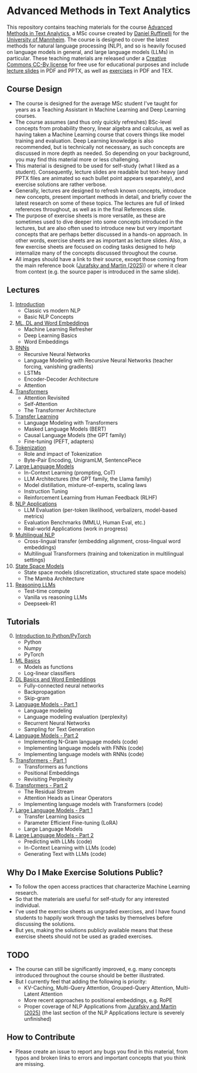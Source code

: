 # Advanced Methods in Text Analytics

This repository contains teaching materials for the course 
[Advanced Methods in Text Analytics](https://www.uni-mannheim.de/dws/teaching/course-details/courses-for-master-candidates/ie-696-advanced-methods-in-text-analytics/), a MSc 
course created by 
[Daniel Ruffinelli](https://www.uni-mannheim.de/dws/people/researchers/postdoctoral-research-fellows/daniel-ruffinelli/) for the 
[University of Mannheim](https://www.wim.uni-mannheim.de/en/). 
The course is designed to cover the latest methods for natural language 
processing (NLP), and so is heavily focused on language models in general, and 
large language models (LLMs) in particular. 
These teaching materials are released under a 
[Creative Commons CC-By license](https://creativecommons.org/licenses/by/4.0/)
for free use for educational purposes and include [lecture slides](lectures/) in 
PDF and PPTX, as well as [exercises](tutorials/) in PDF and TEX.

## Course Design

* The course is designed for the average MSc student I've taught for years as
    a Teaching Assistant in Machine Learning and Deep Learning courses.
* The course assumes (and thus only quickly refreshes) BSc-level concepts from 
    probability theory, linear algebra and calculus, as well as having taken a 
    Machine Learning course that covers things like model training and 
    evaluation.
    Deep Learning knowledge is also recommended, but is technically not 
    necessary, as such concepts are discussed in more depth as needed.
    So depending on your background, you may find this material more or less 
    challenging.
* This material is designed to be used for self-study (what I liked as a 
    student). Consequently, lecture slides are readable but text-heavy (and PPTX
    files are animated so each bullet point appears separately), and exercise 
    solutions are rather verbose.
* Generally, lectures are designed to refresh known concepts, introduce new 
    concepts, present important methods in detail, and briefly cover the latest 
    research on some of these topics. 
    The lectures are full of linked references throughout, as well as in the 
    final References slide.
* The purpose of exercise sheets is more versatile, as these are sometimes used
    to dive deeper into some concepts introduced in the lectures, but are also 
    often used to introduce new but very important concepts that are perhaps 
    better discussed in a hands-on approach. 
    In other words, exercise sheets are as important as lecture slides. Also, a 
    few exercise sheets are focused on coding tasks designed to help internalize 
    many of the concepts discussed throughout the course.
* All images should have a link to their source, except those coming from the
    main reference book 
    ([Jurafsky and Martin (2025)](https://web.stanford.edu/~jurafsky/slp3/)) or 
    where it clear from context (e.g. the source paper is introduced in the same
    slide).

## Lectures

1. [Introduction](lectures/01_introduction/)
    * Classic vs modern NLP
    * Basic NLP Concepts
2. [ML, DL and Word Embeddings](lectures/02_ml_dl_word_embeddings/)
    * Machine Learning Refresher
    * Deep Learning Basics
    * Word Embeddings
3. [RNNs](lectures/03_rnns/)
    * Recursive Neural Networks
    * Language Modeling with Recursive Neural Networks (teacher forcing, vanishing gradients)
    * LSTMs
    * Encoder-Decoder Architecture
    * Attention
4. [Transformers](lectures/04_transformers/)
    * Attention Revisited
    * Self-Attention
    * The Transformer Architecture
5. [Transfer Learning](lectures/05_transfer_learning/)
    * Language Modeling with Transformers
    * Masked Language Models (BERT)
    * Causal Language Models (the GPT family)
    * Fine-tuning (PEFT, adapters)
6. [Tokenization](lectures/06_tokenization/)
    * Role and impact of Tokenization
    * Byte-Pair Encoding, UnigramLM, SentencePiece
7. [Large Language Models](lectures/07_llms/)
    * In-Context Learning (prompting, CoT)
    * LLM Architectures (the GPT family, the Llama family)
    * Model distillation, mixture-of-experts, scaling laws
    * Instruction Tuning
    * Reinforcement Learning from Human Feedback (RLHF)
8. [NLP Applications](lectures/08_nlp_applications/)
    * LLM Evaluation (per-token likelihood, verbalizers, model-based metrics)
    * Evaluation Benchmarks (MMLU, Human Eval, etc.)
    * Real-world Applications (work in progress)
9. [Multilingual NLP](lectures/09_multilingual_nlp/)
    * Cross-lingual transfer (embedding alignment, cross-lingual word embeddings)
    * Multilingual Transformers (training and tokenization in multilingual settings)
10. [State Space Models](lectures/10_state_space_models/)
    * State space models (discretization, structured state space models)
    * The Mamba Architecture
11. [Reasoning LLMs](lectures/11_reasoning_llms/)
    * Test-time compute
    * Vanilla vs reasoning LLMs
    * Deepseek-R1

## Tutorials

0. [Introduction to Python/PyTorch](tutorials/00_python_pytorch/)
    * Python
    * Numpy
    * PyTorch
1. [ML Basics](tutorials/01_ml_basics/)
    * Models as functions
    * Log-linear classifiers
2. [DL Basics and Word Embeddings](tutorials/02_dl_basics_word_embeddings/)
    * Fully-connected neural networks
    * Backpropagation
    * Skip-gram
3. [Language Models - Part 1](tutorials/03_language_models_1/)
    * Language modeling
    * Language modeling evaluation (perplexity)
    * Recurrent Neural Networks
    * Sampling for Text Generation
4. [Language Models - Part 2](tutorials/04_language_models_2/)
    * Implementing N-Gram language models (code)
    * Implementing language models with FNNs (code)
    * Implementing language models with RNNs (code)
5. [Transformers - Part 1](tutorials/05_transformers_1/)
    * Transformers as functions
    * Positional Embeddings
    * Revisiting Perplexity
6. [Transformers - Part 2](tutorials/06_transformers_2/)
    * The Residual Stream
    * Attention Heads as Linear Operators
    * Implementing language models with Transformers (code)
7. [Large Language Models - Part 1](tutorials/07_llms_part_1/)
    * Transfer Learning basics
    * Parameter Efficient Fine-tuning (LoRA)
    * Large Language Models
8. [Large Language Models - Part 2](tutorials/08_llms_part_2/)
    * Predicting with LLMs (code)
    * In-Context Learning with LLMs (code)
    * Generating Text with LLMs (code)

## Why Do I Make Exercise Solutions Public?

* To follow the open access practices that characterize Machine Learning 
    research.
* So that the materials are useful for self-study for any interested individual.
* I've used the exercise sheets as ungraded exercises, and I have found students 
    to happily work through the tasks by themselves before discussing the 
    solutions. 
* But yes, making the solutions publicly available means that these exercise 
    sheets should not be used as graded exercises. 

## TODO

* The course can still be significantly improved, e.g. many concepts introduced 
    throughout the course should be better illustrated.
* But I currently feel that adding the following is priority:
    * KV-Caching, Multi-Query Attention, Grouped-Query Attention, Multi-Latent 
        Attention
    * More recent approaches to positional embeddings, e.g. RoPE
    * Proper coverage of NLP Applications from 
    [Jurafsky and Martin (2025)](https://web.stanford.edu/~jurafsky/slp3/) 
    (the last section of the NLP Applications lecture is severely unfinished)

## How to Contribute

* Please create an issue to report any bugs you find in this material, from 
    typos and broken links to errors and important concepts that you think are
    missing.
